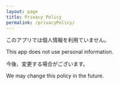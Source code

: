 ```yaml
---
layout: page
title: Privacy Policy
permalink: /privacyPolicy/
---
```


このアプリでは個人情報を利用ていません。

This app does not use personal information.

今後、変更する場合がございます。

We may change this policy in the future.
